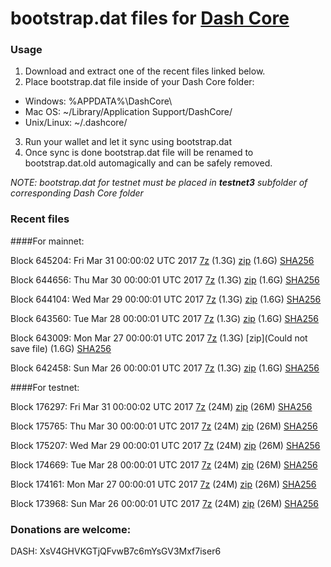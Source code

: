# bootstrap.dat files for [Dash Core](https://www.dash.org)

### Usage

1. Download and extract one of the recent files linked below.
2. Place bootstrap.dat file inside of your Dash Core folder:
 - Windows: %APPDATA%\DashCore\
 - Mac OS: ~/Library/Application Support/DashCore/
 - Unix/Linux: ~/.dashcore/
3. Run your wallet and let it sync using bootstrap.dat
4. Once sync is done bootstrap.dat file will be renamed to bootstrap.dat.old automagically and can be safely removed.

_NOTE: bootstrap.dat for testnet must be placed in **testnet3** subfolder of corresponding Dash Core folder_

### Recent files

####For mainnet:

Block 645204: Fri Mar 31 00:00:02 UTC 2017 [7z](https://transfer.sh/6iDMC/bootstrap.dat.20170331.7z) (1.3G) [zip](https://transfer.sh/Io6hf/bootstrap.dat.20170331.zip) (1.6G) [SHA256](https://transfer.sh/MQm6E/sha256.txt)

Block 644656: Thu Mar 30 00:00:01 UTC 2017 [7z](https://transfer.sh/11mQcN/bootstrap.dat.20170330.7z) (1.3G) [zip](https://transfer.sh/PkiTP/bootstrap.dat.20170330.zip) (1.6G) [SHA256](https://transfer.sh/139J9v/sha256.txt)

Block 644104: Wed Mar 29 00:00:01 UTC 2017 [7z](https://transfer.sh/hgCTd/bootstrap.dat.20170329.7z) (1.3G) [zip](https://transfer.sh/3PqI6/bootstrap.dat.20170329.zip) (1.6G) [SHA256](https://transfer.sh/16hGc1/sha256.txt)

Block 643560: Tue Mar 28 00:00:01 UTC 2017 [7z](https://transfer.sh/npOjr/bootstrap.dat.20170328.7z) (1.3G) [zip](https://transfer.sh/UoRIU/bootstrap.dat.20170328.zip) (1.6G) [SHA256](https://transfer.sh/14e4qe/sha256.txt)

Block 643009: Mon Mar 27 00:00:01 UTC 2017 [7z](https://transfer.sh/nceWz/bootstrap.dat.20170327.7z) (1.3G) [zip](Could not save file) (1.6G) [SHA256](https://transfer.sh/E5rFn/sha256.txt)

Block 642458: Sun Mar 26 00:00:01 UTC 2017 [7z](https://transfer.sh/164uhT/bootstrap.dat.20170326.7z) (1.3G) [zip](https://transfer.sh/tUoF6/bootstrap.dat.20170326.zip) (1.6G) [SHA256](https://transfer.sh/qKQso/sha256.txt)

####For testnet:

Block 176297: Fri Mar 31 00:00:02 UTC 2017 [7z](https://transfer.sh/pOaIa/bootstrap.dat.20170331.7z) (24M) [zip](https://transfer.sh/siWGI/bootstrap.dat.20170331.zip) (26M) [SHA256](https://transfer.sh/Suz9w/sha256.txt)

Block 175765: Thu Mar 30 00:00:01 UTC 2017 [7z](https://transfer.sh/14YLIa/bootstrap.dat.20170330.7z) (24M) [zip](https://transfer.sh/fuVtq/bootstrap.dat.20170330.zip) (26M) [SHA256](https://transfer.sh/xBCMY/sha256.txt)

Block 175207: Wed Mar 29 00:00:01 UTC 2017 [7z](https://transfer.sh/jDOCu/bootstrap.dat.20170329.7z) (24M) [zip](https://transfer.sh/lXKd1/bootstrap.dat.20170329.zip) (26M) [SHA256](https://transfer.sh/8H592/sha256.txt)

Block 174669: Tue Mar 28 00:00:01 UTC 2017 [7z](https://transfer.sh/i32aS/bootstrap.dat.20170328.7z) (24M) [zip](https://transfer.sh/lsNIj/bootstrap.dat.20170328.zip) (26M) [SHA256](https://transfer.sh/anGNh/sha256.txt)

Block 174161: Mon Mar 27 00:00:01 UTC 2017 [7z](https://transfer.sh/QESLk/bootstrap.dat.20170327.7z) (24M) [zip](https://transfer.sh/N953Q/bootstrap.dat.20170327.zip) (26M) [SHA256](https://transfer.sh/14bQKo/sha256.txt)

Block 173968: Sun Mar 26 00:00:01 UTC 2017 [7z](https://transfer.sh/ZjzDv/bootstrap.dat.20170326.7z) (24M) [zip](https://transfer.sh/TYEFk/bootstrap.dat.20170326.zip) (26M) [SHA256](https://transfer.sh/pcEdJ/sha256.txt)

### Donations are welcome:

DASH: XsV4GHVKGTjQFvwB7c6mYsGV3Mxf7iser6
